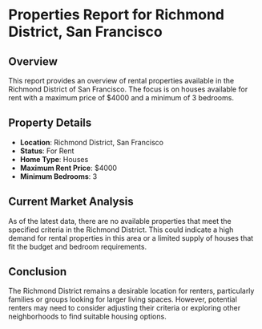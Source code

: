 # Properties Report for Richmond District, San Francisco

## Overview
This report provides an overview of rental properties available in the Richmond District of San Francisco. The focus is on houses available for rent with a maximum price of $4000 and a minimum of 3 bedrooms.

## Property Details
- **Location**: Richmond District, San Francisco
- **Status**: For Rent
- **Home Type**: Houses
- **Maximum Rent Price**: $4000
- **Minimum Bedrooms**: 3

## Current Market Analysis
As of the latest data, there are no available properties that meet the specified criteria in the Richmond District. This could indicate a high demand for rental properties in this area or a limited supply of houses that fit the budget and bedroom requirements.

## Conclusion
The Richmond District remains a desirable location for renters, particularly families or groups looking for larger living spaces. However, potential renters may need to consider adjusting their criteria or exploring other neighborhoods to find suitable housing options.